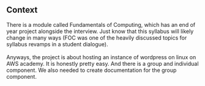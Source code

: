 ## Context
There is a module called Fundamentals of Computing, which has an end of year project alongside the interview. Just know that this syllabus will likely change in many ways (FOC was one of the heavily discussed topics for syllabus revamps in a student dialogue).<br><br>
Anyways, the project is about hosting an instance of wordpress on linux on AWS academy. It is honestly pretty easy. And there is a group and individual component. We also needed to create documentation for the group component.
